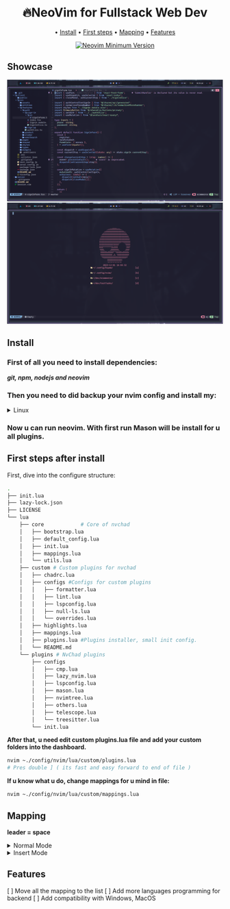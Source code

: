 # <h1 align="center">🔥NeoVim for Fullstack Web Dev</h1>

<div align="center">

  <span> • </span>
    	<a href="https://nvchad.com/docs/quickstart/install">Install</a>
  <span> • </span>
    	<a href="https://nvchad.com/docs/quickstart/install">First steps</a>
  <span> • </span>
    	<a href="https://nvchad.com/docs/quickstart/install">Mapping</a>
  <span> • </span>
        <a href="https://nvchad.com/docs/features">Features</a>
  <p></p>
</div>

<div align="center">

[![Neovim Minimum Version](https://img.shields.io/badge/Neovim-0.9.0-302D41?style=flat-square&logo=Neovim&color=302D41&logoColor=D9E0EE)](https://github.com/neovim/neovim)
</div>

## Showcase

<img src="images/001.png">
<img src="images/002.png">

## Install

### First of all you need to install dependencies:
<b><i>git, npm, nodejs and neovim</i></b>

### Then you need to did backup your nvim config and install my:

<details>
<summary> Linux</summary>
```sh
mv ~/.config/nvim ~/.config/nvim_backup
cd ~/.config
git clone https://github.com/gudkovWay/neovim-fullstack nvim
```
</details>

### Now u can run neovim. With first run Mason will be install for u all plugins.

## First steps after install

First, dive into the configure structure:
```sh
.
├── init.lua
├── lazy-lock.json
├── LICENSE
└── lua
    ├── core            # Core of nvchad
    │   ├── bootstrap.lua
    │   ├── default_config.lua
    │   ├── init.lua
    │   ├── mappings.lua
    │   └── utils.lua
    ├── custom # Custom plugins for nvchad
    │   ├── chadrc.lua
    │   ├── configs #Configs for custom plugins
    │   │   ├── formatter.lua
    │   │   ├── lint.lua
    │   │   ├── lspconfig.lua
    │   │   ├── null-ls.lua
    │   │   └── overrides.lua
    │   ├── highlights.lua
    │   ├── mappings.lua
    │   ├── plugins.lua #Plugins installer, small init config.
    │   └── README.md
    └── plugins # NvChad plugins
        ├── configs
        │   ├── cmp.lua
        │   ├── lazy_nvim.lua
        │   ├── lspconfig.lua
        │   ├── mason.lua
        │   ├── nvimtree.lua
        │   ├── others.lua
        │   ├── telescope.lua
        │   └── treesitter.lua
        └── init.lua
```


<b>After that, u need edit custom plugins.lua file and add your custom folders into the dashboard.</b>

```sh
nvim ~./config/nvim/lua/custom/plugins.lua
# Pres double ] ( its fast and easy forward to end of file )
```

<b>If u know what u do, change mappings for u mind in file:</b>
```sh
nvim ~./config/nvim/lua/custom/mappings.lua
```

## Mapping
<b>leader = space </b>

<details>
    <summary>Normal Mode</summary>
    | Key | Function |
    | --- | --- |
    | <kbd>h</kbd> | Move left |
    | <kbd>j</kbd> | Move down |
    | <kbd>k</kbd> | Move up |
    | <kbd>l</kbd> | Move right |
    | <kbd>[[</kbd> | Move to first line |
    | <kbd>]]</kbd> | Move to last line |
    | <kbd>w</kbd> | Move to next word |
    | <kbd>b</kbd> | Move to previous word |
    | <kbd>W</kbd> | Move to next word after space |
    | <kbd>B</kbd> | Move to previous word before space |
    | <kbd>0</kbd> | Move to start of line |
    | <kbd>$</kbd> | Move to end of line |
    | <kbd> di{</kbd> | Delete inside {} |
    | <kbd> di[</kbd> | Delete inside [] |
    | <kbd> di(</kbd> | Delete inside () |
    | <kbd> d{number}j</kbd>| Delete {number} lines after |
    | <kbd> d{number}k</kbd>| Delete {number} lines before |
    | <kbd> d$</kbd> | Delete full line |
    | <kbd> dG </kbd> | Delete to last line |
    | <kbd> dt{letter}</kbd> | Delete to {letter} |
    | <kbd> yiw</kbd> | Copy word |
    | <kbd> yip</kbd> | Copy paragraph |
    | <kbd> y{number}j </kbd> | Copy {number} lines after |
    | <kbd> y{number}k </kbd> | Copy {number} lines before |
    | <kbd> y$</kbd> | Copy full line|
    | <kbd> yG</kbd> | Copy to last line |
    | <kbd> p</kbd> | Paste |
    | <kbd> u </kbd> | Undo |
    | <kbd> leader + r + n </kbd> | Toggle relative number line |
    | <kbd> leader + t + h </kbd> | Choose nvchad theme |
    | <kbd> leader + f + w </kbd> | live grep by word |
    | <kbd> leader + f + f </kbd> | live grep by file |
    | ...future... | ...future... |
</details>
<details>
    <summary>Insert Mode</summary>
    | Key | Function |
    | --- | --- |
    | <kbd>jj</kbd> | Turn off insert mode |
    | <kbd>CTRL+SHIFT+V</kbd> | paste |
    | <kbd>CTRL+SHIFT+X</kbd> | cut |
    | <kbd>CTRL+SHIFT+C</kbd> | copy |
    | //TODO: | todo highlight |
    | ...future... | ...future... |
</details>

## Features

[ ] Move all the mapping to the list
[ ] Add more languages programming for backend
[ ] Add compatibility with Windows, MacOS
